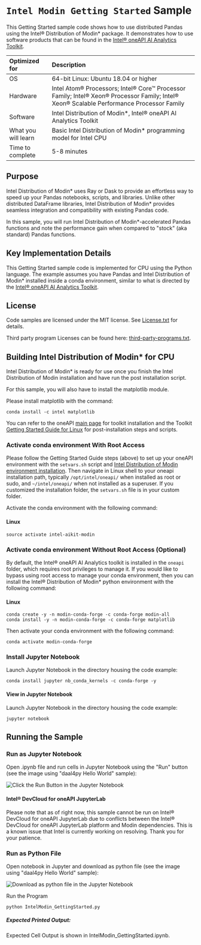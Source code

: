 ﻿# `Intel Modin Getting Started` Sample
This Getting Started sample code shows how to use distributed Pandas using the Intel® Distribution of Modin* package. It demonstrates how to use software products that can be found in the [Intel® oneAPI AI Analytics Toolkit](https://software.intel.com/content/www/us/en/develop/tools/oneapi/ai-analytics-toolkit.html).

| Optimized for                     | Description
| :---                              | :---
| OS                                | 64-bit Linux: Ubuntu 18.04 or higher
| Hardware                          | Intel Atom® Processors; Intel® Core™ Processor Family; Intel® Xeon® Processor Family; Intel® Xeon® Scalable Performance Processor Family
| Software                          | Intel Distribution of Modin*, Intel® oneAPI AI Analytics Toolkit
| What you will learn               | Basic Intel Distribution of Modin* programming model for Intel CPU
| Time to complete                  | 5-8 minutes

## Purpose
Intel Distribution of Modin* uses Ray or Dask to provide an effortless way to speed up your Pandas notebooks, scripts, and libraries. Unlike other distributed DataFrame libraries, Intel Distribution of Modin* provides seamless integration and compatibility with existing Pandas code.

In this sample, you will run Intel Distribution of Modin*-accelerated Pandas functions and note the performance gain when compared to "stock" (aka standard) Pandas functions.

## Key Implementation Details
This Getting Started sample code is implemented for CPU using the Python language. The example assumes you have Pandas and Intel Distribution of Modin* installed inside a conda environment, similar to what is directed by the [Intel® oneAPI AI Analytics Toolkit](https://www.intel.com/content/www/us/en/develop/documentation/installation-guide-for-intel-oneapi-toolkits-linux/top/installation/install-using-package-managers/conda/install-intel-ai-analytics-toolkit-via-conda.html).

## License

Code samples are licensed under the MIT license. See
[License.txt](https://github.com/oneapi-src/oneAPI-samples/blob/master/License.txt) for details.

Third party program Licenses can be found here: [third-party-programs.txt](https://github.com/oneapi-src/oneAPI-samples/blob/master/third-party-programs.txt).

## Building Intel Distribution of Modin* for CPU

Intel Distribution of Modin* is ready for use once you finish the Intel Distribution of Modin installation and have run the post installation script.

For this sample, you will also have to install the matplotlib module.

Please install matplotlib with the command:

```
conda install -c intel matplotlib
```

You can refer to the oneAPI [main page](https://software.intel.com/en-us/oneapi) for toolkit installation and the Toolkit [Getting Started Guide for Linux](https://software.intel.com/en-us/get-started-with-intel-oneapi-linux-get-started-with-the-intel-ai-analytics-toolkit) for post-installation steps and scripts.


### Activate conda environment With Root Access

Please follow the Getting Started Guide steps (above) to set up your oneAPI environment with the `setvars.sh` script and [Intel Distribution of Modin environment installation](https://www.intel.com/content/www/us/en/develop/documentation/installation-guide-for-intel-oneapi-toolkits-linux/top/installation/install-using-package-managers/conda/install-intel-ai-analytics-toolkit-via-conda.html). Then navigate in Linux shell to your oneapi installation path, typically `/opt/intel/oneapi/` when installed as root or sudo, and `~/intel/oneapi/` when not installed as a superuser. If you customized the installation folder, the `setvars.sh` file is in your custom folder.

Activate the conda environment with the following command:

#### Linux
```
source activate intel-aikit-modin
```

### Activate conda environment Without Root Access (Optional)

By default, the Intel® oneAPI AI Analytics toolkit is installed in the `oneapi` folder, which requires root privileges to manage it. If you would like to bypass using root access to manage your conda environment, then you can install the Intel® Distribution of Modin* python environment with the following command:

#### Linux

```
conda create -y -n modin-conda-forge -c conda-forge modin-all
conda install -y -n modin-conda-forge -c conda-forge matplotlib
```
Then activate your conda environment with the following command:
```
conda activate modin-conda-forge
```


### Install Jupyter Notebook

Launch Jupyter Notebook in the directory housing the code example:

```
conda install jupyter nb_conda_kernels -c conda-forge -y
```

#### View in Jupyter Notebook


Launch Jupyter Notebook in the directory housing the code example:

```
jupyter notebook
```

## Running the Sample

### Run as Jupyter Notebook

Open .ipynb file and run cells in Jupyter Notebook using the "Run" button (see the image using "daal4py Hello World" sample):

![Click the Run Button in the Jupyter Notebook](Jupyter_Run.jpg "Run Button on Jupyter Notebook")

#### Intel® DevCloud for oneAPI JupyterLab

Please note that as of right now, this sample cannot be run on Intel® DevCloud for oneAPI JupyterLab due to conflicts between the Intel® DevCloud for oneAPI JupyterLab platform and Modin dependencies. This is a known issue that Intel is currently working on resolving. Thank you for your patience.

### Run as Python File

Open notebook in Jupyter and download as python file (see the image using "daal4py Hello World" sample):

![Download as python file in the Jupyter Notebook](Jupyter_Save_Py.jpg "Download as python file in the Jupyter Notebook")

Run the Program

`python IntelModin_GettingStarted.py`

##### Expected Printed Output:
Expected Cell Output is shown in IntelModin_GettingStarted.ipynb.
